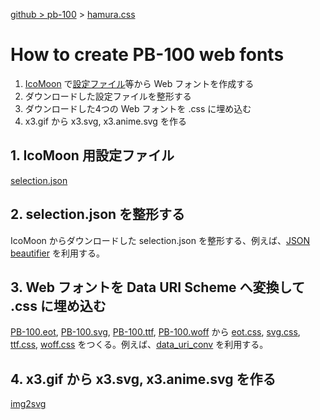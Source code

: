 [github &gt; pb-100](//github.com/PB-100/) &gt; [hamura.css](../README.md)

# How to create PB-100 web fonts

1. [IcoMoon](https://icomoon.io/) で[設定ファイル](../.artwork/icomoon/selection.json)等から Web フォントを作成する
2. ダウンロードした設定ファイルを整形する
3. ダウンロードした4つの Web フォントを .css に埋め込む
4. x3.gif から x3.svg, x3.anime.svg を作る

## 1. IcoMoon 用設定ファイル

[selection.json](../.artwork/icomoon/selection.json)

## 2. selection.json を整形する

IcoMoon からダウンロードした selection.json を整形する、例えば、[JSON beautifier](https://tools.m-bsys.com/development_tooles/json-beautifier.php) を利用する。

## 3. Web フォントを Data URI Scheme へ変換して .css に埋め込む

[PB-100.eot](./pbFont/PB-100.eot), [PB-100.svg](./pbFont/PB-100.svg), [PB-100.ttf](./pbFont/PB-100.ttf), [PB-100.woff](./pbFont/PB-100.woff) から [eot.css](./pbFont/eot.css), [svg.css](./pbFont/svg.css), [ttf.css](./pbFont/ttf.css), [woff.css](./pbFont/woff.css) をつくる。例えば、[data_uri_conv](https://hamayapp.appspot.com/static/data_uri_conv.html) を利用する。

## 4. x3.gif から x3.svg, x3.anime.svg を作る

[img2svg](http://www.h2.dion.ne.jp/~defghi/img2svg3/dot2svg3.htm)